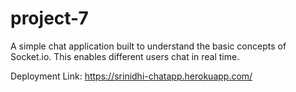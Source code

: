 # project-7

A simple chat application built to understand the basic concepts of Socket.io. This enables different users chat in real time.


Deployment Link:
https://srinidhi-chatapp.herokuapp.com/
